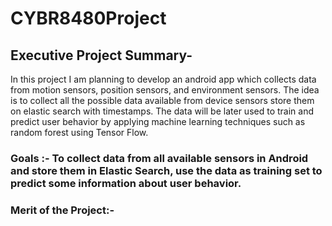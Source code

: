 # CYBR8480Project
## Executive Project Summary-
 In this project I am planning to develop an android app which collects data from motion sensors, position sensors, and  environment sensors.  The idea is to collect all the possible data available from device sensors store them on elastic search with timestamps. The data will be later used to train and predict user behavior by applying machine learning techniques such as random forest using Tensor Flow.
### Goals :- To collect data from all available sensors in Android and store them in Elastic Search, use the data as training set to predict some information about user behavior.
### Merit of the Project:- 
